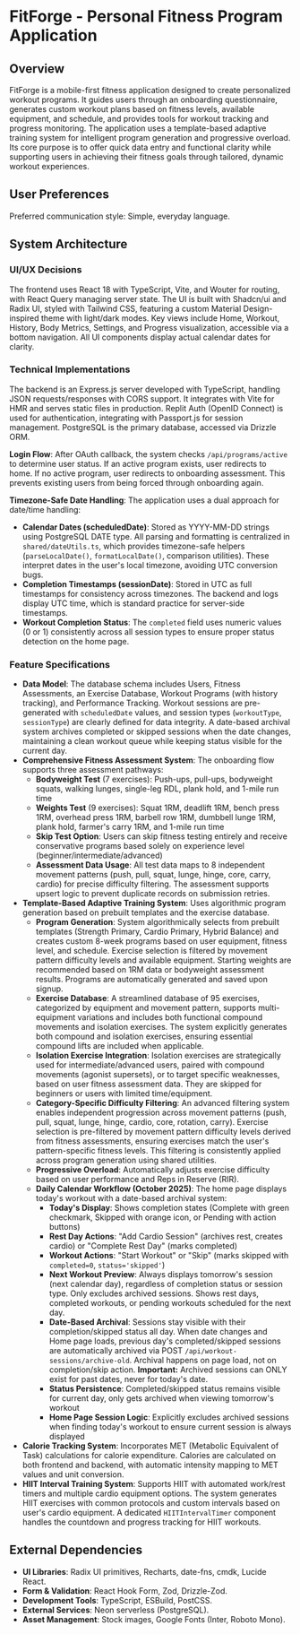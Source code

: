 # FitForge - Personal Fitness Program Application

## Overview
FitForge is a mobile-first fitness application designed to create personalized workout programs. It guides users through an onboarding questionnaire, generates custom workout plans based on fitness levels, available equipment, and schedule, and provides tools for workout tracking and progress monitoring. The application uses a template-based adaptive training system for intelligent program generation and progressive overload. Its core purpose is to offer quick data entry and functional clarity while supporting users in achieving their fitness goals through tailored, dynamic workout experiences.

## User Preferences
Preferred communication style: Simple, everyday language.

## System Architecture

### UI/UX Decisions
The frontend uses React 18 with TypeScript, Vite, and Wouter for routing, with React Query managing server state. The UI is built with Shadcn/ui and Radix UI, styled with Tailwind CSS, featuring a custom Material Design-inspired theme with light/dark modes. Key views include Home, Workout, History, Body Metrics, Settings, and Progress visualization, accessible via a bottom navigation. All UI components display actual calendar dates for clarity.

### Technical Implementations
The backend is an Express.js server developed with TypeScript, handling JSON requests/responses with CORS support. It integrates with Vite for HMR and serves static files in production. Replit Auth (OpenID Connect) is used for authentication, integrating with Passport.js for session management. PostgreSQL is the primary database, accessed via Drizzle ORM.

**Login Flow**: After OAuth callback, the system checks `/api/programs/active` to determine user status. If an active program exists, user redirects to home. If no active program, user redirects to onboarding assessment. This prevents existing users from being forced through onboarding again.

**Timezone-Safe Date Handling**: The application uses a dual approach for date/time handling:
- **Calendar Dates (scheduledDate)**: Stored as YYYY-MM-DD strings using PostgreSQL DATE type. All parsing and formatting is centralized in `shared/dateUtils.ts`, which provides timezone-safe helpers (`parseLocalDate()`, `formatLocalDate()`, comparison utilities). These interpret dates in the user's local timezone, avoiding UTC conversion bugs.
- **Completion Timestamps (sessionDate)**: Stored in UTC as full timestamps for consistency across timezones. The backend and logs display UTC time, which is standard practice for server-side timestamps.
- **Workout Completion Status**: The `completed` field uses numeric values (0 or 1) consistently across all session types to ensure proper status detection on the home page.

### Feature Specifications
- **Data Model**: The database schema includes Users, Fitness Assessments, an Exercise Database, Workout Programs (with history tracking), and Performance Tracking. Workout sessions are pre-generated with `scheduledDate` values, and session types (`workoutType`, `sessionType`) are clearly defined for data integrity. A date-based archival system archives completed or skipped sessions when the date changes, maintaining a clean workout queue while keeping status visible for the current day.
- **Comprehensive Fitness Assessment System**: The onboarding flow supports three assessment pathways:
    - **Bodyweight Test** (7 exercises): Push-ups, pull-ups, bodyweight squats, walking lunges, single-leg RDL, plank hold, and 1-mile run time
    - **Weights Test** (9 exercises): Squat 1RM, deadlift 1RM, bench press 1RM, overhead press 1RM, barbell row 1RM, dumbbell lunge 1RM, plank hold, farmer's carry 1RM, and 1-mile run time
    - **Skip Test Option**: Users can skip fitness testing entirely and receive conservative programs based solely on experience level (beginner/intermediate/advanced)
    - **Assessment Data Usage**: All test data maps to 8 independent movement patterns (push, pull, squat, lunge, hinge, core, carry, cardio) for precise difficulty filtering. The assessment supports upsert logic to prevent duplicate records on submission retries.
- **Template-Based Adaptive Training System**: Uses algorithmic program generation based on prebuilt templates and the exercise database.
    - **Program Generation**: System algorithmically selects from prebuilt templates (Strength Primary, Cardio Primary, Hybrid Balance) and creates custom 8-week programs based on user equipment, fitness level, and schedule. Exercise selection is filtered by movement pattern difficulty levels and available equipment. Starting weights are recommended based on 1RM data or bodyweight assessment results. Programs are automatically generated and saved upon signup.
    - **Exercise Database**: A streamlined database of 95 exercises, categorized by equipment and movement pattern, supports multi-equipment variations and includes both functional compound movements and isolation exercises. The system explicitly generates both compound and isolation exercises, ensuring essential compound lifts are included when applicable.
    - **Isolation Exercise Integration**: Isolation exercises are strategically used for intermediate/advanced users, paired with compound movements (agonist supersets), or to target specific weaknesses, based on user fitness assessment data. They are skipped for beginners or users with limited time/equipment.
    - **Category-Specific Difficulty Filtering**: An advanced filtering system enables independent progression across movement patterns (push, pull, squat, lunge, hinge, cardio, core, rotation, carry). Exercise selection is pre-filtered by movement pattern difficulty levels derived from fitness assessments, ensuring exercises match the user's pattern-specific fitness levels. This filtering is consistently applied across program generation using shared utilities.
    - **Progressive Overload**: Automatically adjusts exercise difficulty based on user performance and Reps in Reserve (RIR).
    - **Daily Calendar Workflow (October 2025)**: The home page displays today's workout with a date-based archival system:
      - **Today's Display**: Shows completion states (Complete with green checkmark, Skipped with orange icon, or Pending with action buttons)
      - **Rest Day Actions**: "Add Cardio Session" (archives rest, creates cardio) or "Complete Rest Day" (marks completed)
      - **Workout Actions**: "Start Workout" or "Skip" (marks skipped with `completed=0`, `status='skipped'`)
      - **Next Workout Preview**: Always displays tomorrow's session (next calendar day), regardless of completion status or session type. Only excludes archived sessions. Shows rest days, completed workouts, or pending workouts scheduled for the next day.
      - **Date-Based Archival**: Sessions stay visible with their completion/skipped status all day. When date changes and Home page loads, previous day's completed/skipped sessions are automatically archived via POST `/api/workout-sessions/archive-old`. Archival happens on page load, not on completion/skip action. **Important:** Archived sessions can ONLY exist for past dates, never for today's date.
      - **Status Persistence**: Completed/skipped status remains visible for current day, only gets archived when viewing tomorrow's workout
      - **Home Page Session Logic**: Explicitly excludes archived sessions when finding today's workout to ensure current session is always displayed
- **Calorie Tracking System**: Incorporates MET (Metabolic Equivalent of Task) calculations for calorie expenditure. Calories are calculated on both frontend and backend, with automatic intensity mapping to MET values and unit conversion.
- **HIIT Interval Training System**: Supports HIIT with automated work/rest timers and multiple cardio equipment options. The system generates HIIT exercises with common protocols and custom intervals based on user's cardio equipment. A dedicated `HIITIntervalTimer` component handles the countdown and progress tracking for HIIT workouts.

## External Dependencies

- **UI Libraries**: Radix UI primitives, Recharts, date-fns, cmdk, Lucide React.
- **Form & Validation**: React Hook Form, Zod, Drizzle-Zod.
- **Development Tools**: TypeScript, ESBuild, PostCSS.
- **External Services**: Neon serverless (PostgreSQL).
- **Asset Management**: Stock images, Google Fonts (Inter, Roboto Mono).